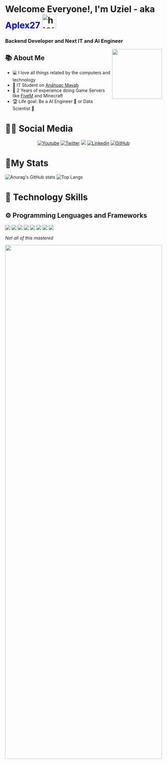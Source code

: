 # Welcome Everyone!, I'm Uziel - aka <span style="color: blue;">Aplex27</span> <img src="https://1.bp.blogspot.com/-VLoHuZg0GR4/XJyAnB_x8TI/AAAAAABF_60/n1bae3cBX_ATbuw3kdHnV7phzyemfauBQCLcBGAs/s1600/AW3794515_02.gif" alt="hiGif" width="45" height="45">
<h3>Backend Developer and Next IT and AI Engineer</h3>
<p><a target="_blank"><img src="https://media.tenor.com/images/03726cf974172491d5a348d0ac25125b/tenor.gif" style="max-width:100%;" height="160px" align="right"> </a></p>
<h2> 📚 About Me </h2>
<ul>
  <li> 💻 I love all things related by the computers and technology </li>
  <li> 📙 IT Student on <a href="https://merida.anahuac.mx/licenciaturas/ingenieria-y-ciencias-exactas/ingenieria-en-tecnologias-de-informacion-y-negocios-digitales">Anáhuac Mayab</a></li>
  <li> 💾 2 Years of experience doing Game Servers like <a href="https://fivem.net">FiveM</a> and Minecraft</li>
  <li> 🏆 Life goal: Be a AI Engineer 🤖 or Data Scientist 📀</li>
</ul>

<h1> 👩‍💻 Social Media </h1>
<p align="center">
  <a href="https://www.youtube.com/Aplex27" rel="nofollow"><img alt="Youtube" title="Youtube" src="https://camo.githubusercontent.com/598c78f4e374db546402736ffdfdd9b7607500135657107d43e38199e8fa3a37/68747470733a2f2f696d672e736869656c64732e696f2f62616467652f2d596f75547562652d7265643f7374796c653d666f722d7468652d6261646765266c6f676f3d796f7574756265266c6f676f436f6c6f723d7768697465" data-canonical-src="https://img.shields.io/badge/-YouTube-red?style=for-the-badge&amp;logo=youtube&amp;logoColor=white" style="max-width:100%;"></a>
  <a href="https://twitter.com/Aplex27" rel="nofollow"><img alt="Twitter" title="Twitter" src="https://camo.githubusercontent.com/8782839e5cf8005144a4c221dc8ba4c5b6ed80dce13b270d31470cd2a170ebb3/68747470733a2f2f696d672e736869656c64732e696f2f62616467652f2d547769747465722d3144413146323f7374796c653d666f722d7468652d6261646765266c6f676f3d74776974746572266c6f676f436f6c6f723d7768697465" data-canonical-src="https://img.shields.io/badge/-Twitter-1DA1F2?style=for-the-badge&amp;logo=twitter&amp;logoColor=white" style="max-width:100%;"></a>
  <a href="https://discord.gg/RzKXkUugEu" alt="Aplex Discord Sever" rel="nofollow">
    <img src="https://camo.githubusercontent.com/d58310ea1fd1cae2e03b2d3d1cab03e7105fa43c83de6f577048c929cf97d3ea/68747470733a2f2f696d672e736869656c64732e696f2f62616467652f2d446973636f72642d3538363546323f7374796c653d666f722d7468652d6261646765266c6f676f436f6c6f723d7768697465266c6f676f3d646973636f7264" data-canonical-src="https://img.shields.io/badge/-Discord-5865F2?style=for-the-badge&amp;logoColor=white&amp;logo=discord" style="max-width:100%;"></a>
  <a href="https://www.linkedin.com/in/bernardo-uziel-f-1b7988215/" rel="nofollow"><img src="https://camo.githubusercontent.com/a21dd661508f600d545c254d21aa4e2a6f003362edeee147dd8ac14d76ade072/68747470733a2f2f696d672e736869656c64732e696f2f62616467652f4c696e6b6564696e2d3030373742353f7374796c653d666f722d7468652d6261646765266c6f676f3d6c696e6b6564696e266c6f676f436f6c6f723d7768697465" alt="Linkedin" data-canonical-src="https://img.shields.io/badge/Linkedin-0077B5?style=for-the-badge&amp;logo=linkedin&amp;logoColor=white" style="max-width:100%;"></a>
  <a href="https://github.com/Aplex2723"><img src="https://camo.githubusercontent.com/8bfbdd7d64ac7d14fe465cda9b1d5bb1ea174cc2d2ad19d3187adff2e3b5da13/68747470733a2f2f696d672e736869656c64732e696f2f62616467652f4769746875622d3130303030303f7374796c653d666f722d7468652d6261646765266c6f676f3d676974687562266c6f676f436f6c6f723d7768697465" alt="GitHub" data-canonical-src="https://img.shields.io/badge/Github-100000?style=for-the-badge&amp;logo=github&amp;logoColor=white" style="max-width:100%;"></a>
</p>

<h1> 🌟My Stats </h1>

![Anurag's GitHub stats](https://github-readme-stats.vercel.app/api?username=Aplex2723&show_icons=true&theme=dark)
![Top Langs](https://github-readme-stats.vercel.app/api/top-langs/?username=Aplex2723&layout=compact&theme=dark)

  
<h1> 🥇 Technology Skills </h1>
<h2> ⚙ Programming Lenguages and Frameworks </h2>
<a href="#"><img src="https://camo.githubusercontent.com/7a48ad3028bc23b33e755e555609a4ccdd3ba1ef6fb92aa2214eea10e3b7e184/68747470733a2f2f696d672e736869656c64732e696f2f62616467652f4a6176615363726970742532302d2532334637444631452e7376673f6c6f676f3d6a617661736372697074266c6f676f436f6c6f723d626c61636b" style="max-width:100%;"></a>
<a href="#"><img src="https://camo.githubusercontent.com/637695999d1efdd26928d6bd67b6463be9f92ee26b85f5b3d624da7b4d1ebccb/68747470733a2f2f696d672e736869656c64732e696f2f62616467652f507974686f6e2532302d2532333134333534432e7376673f6c6f676f3d707974686f6e266c6f676f436f6c6f723d7768697465" style="max-width:100%;"></a>
<a href="#"><img src="https://camo.githubusercontent.com/7cddeb568312f0ebc19929baf072724a8537f28da2dd29278c8bfa6867ab3e3f/68747470733a2f2f696d672e736869656c64732e696f2f62616467652f48544d4c2532302d2532334533344632362e7376673f6c6f676f3d68746d6c35266c6f676f436f6c6f723d7768697465" style="max-width:100%;"></a>
<a href="#"><img src="https://camo.githubusercontent.com/c8733604360c25e4cf34c8415bf9093104206dccd164b2a1cd7d1e2711d4d4f8/68747470733a2f2f696d672e736869656c64732e696f2f62616467652f4353532532302d2532333135373242362e7376673f6c6f676f3d63737333266c6f676f436f6c6f723d7768697465" style="max-width:100%;"></a>
<a href="#"><img src="https://camo.githubusercontent.com/36097c79200c1fd6e12ab1f395d919629a1f972b17850aea14dec08d5c0de9d0/68747470733a2f2f696d672e736869656c64732e696f2f62616467652f4e6f64652e6a732532302d2532333433383533442e7376673f6c6f676f3d6e6f64652e6a73266c6f676f436f6c6f723d7768697465" style="max-width:100%;"></a>
<a href="#"><img src="https://camo.githubusercontent.com/725302ac530b30dcf46a7b734b171522324cdb0c2f4baf48f5806074dc581b91/68747470733a2f2f696d672e736869656c64732e696f2f62616467652f52656163742532302d2532333230323332612e7376673f6c6f676f3d7265616374266c6f676f436f6c6f723d253233363144414642" style="max-width:100%;"></a>
<a href="#"><img src="https://camo.githubusercontent.com/9d2c420a6150c7fa869d229dbafe4cdc3294a7e9353b0901230d6a1da1ada37c/68747470733a2f2f696d672e736869656c64732e696f2f62616467652f4e756d70792532302d2532333031333234332e7376673f6c6f676f3d6e756d7079266c6f676f436f6c6f723d7768697465" style="max-width:100%;"></a>
<a href="#"><img src="https://camo.githubusercontent.com/d15a14a8572c6b98dcf504f380b7449d7cef48cd2f0b75e2c9754d43be080054/68747470733a2f2f696d672e736869656c64732e696f2f62616467652f54656e736f72466c6f772532302d2532334646364630302e7376673f6c6f676f3d54656e736f72466c6f77266c6f676f436f6c6f723d7768697465" style="max-width:100%;"></a>
<p><i>Not all of this mastered</i></p>

<img src="https://cloud-ascent.com/wp-content/uploads/2020/05/header-tech-city-dots-transp.png" width="100%" height="65%">




